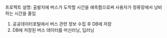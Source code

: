 프로젝트 설명: 출발지에 버스가 도착할 시간을 예측함으로써 사용자가 정류장에서 낭비하는 시간을 줄임

1. 공공데이터포털에서 버스 관련 정보 수집 후 DB에 저장
2. DB에 저장된 버스 데이터를 머신러닝, 딥러닝

